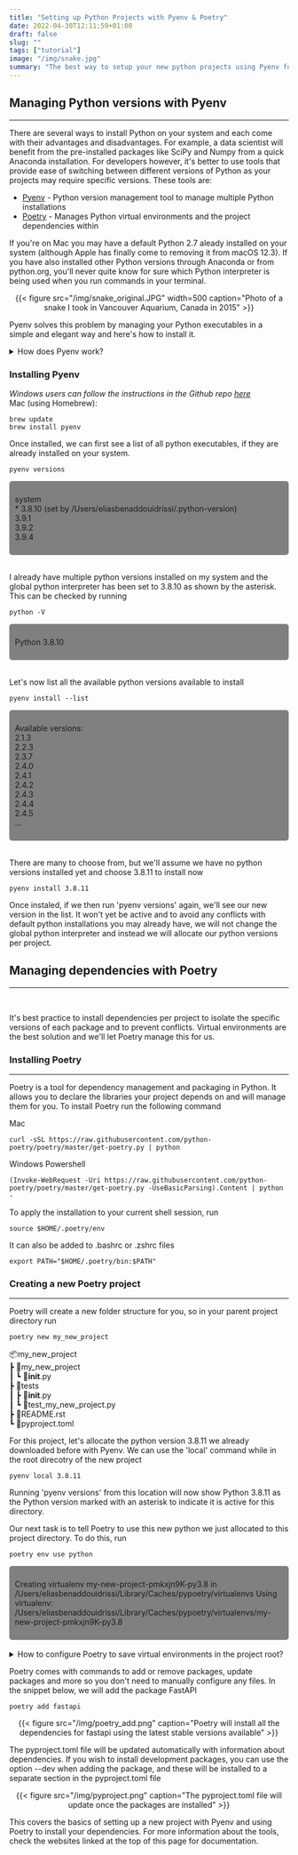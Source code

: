 ```yaml
---
title: "Setting up Python Projects with Pyenv & Poetry"
date: 2022-04-30T12:11:59+01:00
draft: false
slug: ""
tags: ["tutorial"]
image: "/img/snake.jpg"
summary: "The best way to setup your new python projects using Pyenv for version management and Poetry for dependency management."
---
```


## Managing Python versions with Pyenv 
---

There are several ways to install Python on your system and each come with their advantages and disadvantages. For example, a data scientist will benefit from the pre-installed packages like SciPy and Numpy from a quick Anaconda installation. For developers however, it's better to use tools that provide ease of switching between different versions of Python as your projects may require specific versions. These tools are:

- [Pyenv](https://github.com/pyenv/pyenv) - Python version management tool to manage multiple Python installations
- [Poetry](https://python-poetry.org) - Manages Python virtual environments and the project dependencies within

If you're on Mac you may have a default Python 2.7 aleady installed on your system (although Apple has finally come to removing it from macOS 12.3). If you have also installed other Python versions through Anaconda or from python.org, you'll never quite know for sure which Python interpreter is being used when you run commands in your terminal. 

<center>{{< figure src="/img/snake_original.JPG" width=500 caption="Photo of a snake I took in Vancouver Aquarium, Canada in 2015"  >}}</center>

<style> 
#rcorners1 {
  border-radius: 5px;
  background: #73AD21;
  padding: 10px;  
}
</style>


Pyenv solves this problem by managing your Python executables in a simple and elegant way and here's how to install it.

<details>
<summary>How does Pyenv work?</summary>
<br>
Pyenv inserts <b> $HOME/.pyenv/shims </b> at the beginning of <b> PATH </b> to intercept calls to Python. A 'shim' is a special executable that will redirect the call to a specific python version. There is an order to which the python version will be selected, depending on the configuration:  
<br>
<br>

1) <b>Shell</b>: The environment variable <b>PYENV_VERSION</b>. This can be set with the command <b> export PYENV_VERSION=<python_version> </b>

2) <b>Local</b>: This is set in a <b>.python_version</b> file which is generated using the command <b> pyenv local <python_version></b>. It will be searched recrusively from the current directory until it reaches the root directory.

3) <b>Global</b>: This can be generated with command <b>pyenv global <python_version> </b>.

4) <b>System</b>: When there is no configuration found, the python version will resort to a default one already installed on the operating system.
</details>

### Installing Pyenv
_Windows users can follow the instructions in the Github repo [here](https://github.com/pyenv/pyenv)_  
Mac (using Homebrew):
```terminal
brew update
brew install pyenv
```

Once installed, we can first see a list of all python executables, if they are already installed on your system. 

```terminal
pyenv versions
```

<div id="rcorners1" style="background-color: grey;">

system  
\* 3.8.10 (set by /Users/eliasbenaddouidrissi/.python-version)  
  3.9.1  
  3.9.2  
  3.9.4  
</div>
<br>

I already have multiple python versions installed on my system and the global python interpreter has been set to 3.8.10 as shown by the asterisk. This can be checked by running 

```terminal
python -V
```

<div id="rcorners1" style="background-color: grey;">

Python 3.8.10
</div>
<br>

Let's now list all the available python versions available to install

```terminal
pyenv install --list
```
<div id="rcorners1" style="background-color: grey;">

Available versions:  
  2.1.3  
  2.2.3  
  2.3.7  
  2.4.0  
  2.4.1  
  2.4.2  
  2.4.3  
  2.4.4  
  2.4.5  
...
  
  </div>
<br>

There are many to choose from, but we'll assume we have no python versions installed yet and choose 3.8.11 to install now

```terminal
pyenv install 3.8.11
```

Once instaled, if we then run 'pyenv versions' again, we'll see our new version in the list. It won't yet be active and to avoid any conflicts with default python installations you may already have, we will not change the global python interpreter and instead we will allocate our python versions per project.

## Managing dependencies with Poetry
---
<br> 

It's best practice to install dependencies per project to isolate the specific versions of each package and to prevent conflicts. Virtual environments are the best solution and we'll let Poetry manage this for us.

### Installing Poetry
---

Poetry is a tool for dependency management and packaging in Python. It allows you to declare the libraries your project depends on and will manage them for you. To install Poetry run the following command

Mac 
```terminal
curl -sSL https://raw.githubusercontent.com/python-poetry/poetry/master/get-poetry.py | python
```

Windows Powershell  
```terminal
(Invoke-WebRequest -Uri https://raw.githubusercontent.com/python-poetry/poetry/master/get-poetry.py -UseBasicParsing).Content | python -
```

To apply the installation to your current shell session, run

```terminal
source $HOME/.poetry/env
```

It can also be added to .bashrc or .zshrc files

```terminal
export PATH="$HOME/.poetry/bin:$PATH"
```

### Creating a new Poetry project
---

Poetry will create a new folder structure for you, so in your parent project directory run

```terminal
poetry new my_new_project
```

📦my_new_project  
 ┣ 📂my_new_project  
 ┃ ┗ 📜__init__.py  
 ┣ 📂tests  
 ┃ ┣ 📜__init__.py  
 ┃ ┗ 📜test_my_new_project.py  
 ┣ 📜README.rst  
 ┗ 📜pyproject.toml  


For this project, let's allocate the python version 3.8.11 we already downloaded before with Pyenv. We can use the 'local' command while in the root direcotry of the new project

```terminal
pyenv local 3.8.11
```

Running 'pyenv versions' from this location will now show Python 3.8.11 as the Python version marked with an asterisk to indicate it is active for this directory.

Our next task is to tell Poetry to use this new python we just allocated to this project directory. To do this, run

```terminal
poetry env use python
```

<div id="rcorners1" style="background-color: grey;">

Creating virtualenv my-new-project-pmkxjn9K-py3.8 in /Users/eliasbenaddouidrissi/Library/Caches/pypoetry/virtualenvs
Using virtualenv: /Users/eliasbenaddouidrissi/Library/Caches/pypoetry/virtualenvs/my-new-project-pmkxjn9K-py3.8
  
  </div>
<br>


<details>
<summary>How to configure Poetry to save virtual environments in the project root?</summary>
<br>

As shown in the output above, the virtual environments by default are store in ../Caches/pypoetry/virtualenvs. It may be better that each virtual environment is created inside the project root instead as this will allow editors like VSCode to automatically load the virtual environment. To change the configuration for poetry to do this, run  
<br>

```terminal
poetry config virtualenvs.in-project true
```
<br>

For more information on configuring Poetry, visit the [configuration section](https://python-poetry.org/docs/master/configuration/) in the documentation.

</details>

Poetry comes with commands to add or remove packages, update packages and more so you don't need to manually configure any files. In the snippet below, we will add the package FastAPI

```terminal
poetry add fastapi
```

<center>{{< figure src="/img/poetry_add.png" caption="Poetry will install all the dependencies for fastapi using the latest stable versions available"  >}}</center>

The pyproject.toml file will be updated automatically with information about dependencies. If you wish to install development packages, you can use the option --dev when adding the package, and these will be installed to a separate section in the pyproject.toml file

<center>{{< figure src="/img/pyproject.png" caption="The pyproject.toml file will update once the packages are installed"  >}}</center>

This covers the basics of setting up a new project with Pyenv and using Poetry to install your dependencies. For more information about the tools, check the websites linked at the top of this page for documentation.